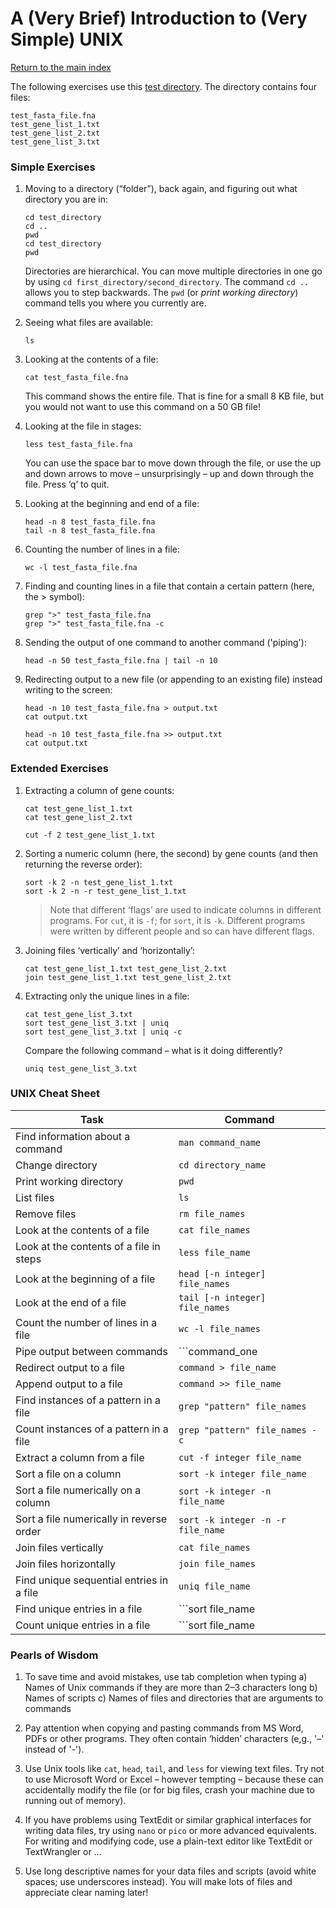 # A (Very Brief) Introduction to (Very Simple) UNIX

[Return to the main index](../index.html)

The following exercises use this [test directory](../UNIX/test_directory.zip).  The directory contains four files:

```
test_fasta_file.fna
test_gene_list_1.txt
test_gene_list_2.txt
test_gene_list_3.txt
```


### Simple Exercises

1. Moving to a directory (“folder”), back again, and figuring out what directory you are in:
   ```
   cd test_directory
   cd ..
   pwd
   cd test_directory
   pwd
   ```

   Directories are hierarchical. You can move multiple directories in one go by using ```cd first_directory/second_directory```. The command ```cd ..``` allows you to step backwards. The ```pwd``` (or *print working directory*) command tells you where you currently are.

2. Seeing what files are available:
   ```
   ls
   ```

3. Looking at the contents of a file:
   ```
   cat test_fasta_file.fna
   ```
   
   This command shows the entire file. That is fine for a small 8 KB file, but you would not want to use this command on a 50 GB file!

4. Looking at the file in stages:
   ```
   less test_fasta_file.fna
   ```
   
   You can use the space bar to move down through the file, or use the up and down arrows to move – unsurprisingly – up and down through the file.  Press ‘q’ to quit.


5. Looking at the beginning and end of a file:
   ```
   head -n 8 test_fasta_file.fna
   tail -n 8 test_fasta_file.fna
   ```

6. Counting the number of lines in a file:
   ```
   wc -l test_fasta_file.fna
   ```

7. Finding and counting lines in a file that contain a certain pattern (here, the > symbol):
   ```
   grep ">" test_fasta_file.fna
   grep ">" test_fasta_file.fna -c
   ```

8. Sending the output of one command to another command ('piping'):
   ```
   head -n 50 test_fasta_file.fna | tail -n 10
   ```

9. Redirecting output to a new file (or appending to an existing file) instead writing to the screen:
   ```
   head -n 10 test_fasta_file.fna > output.txt
   cat output.txt
   
   head -n 10 test_fasta_file.fna >> output.txt
   cat output.txt
   ```


### Extended Exercises

1. Extracting a column of gene counts:
   ```
   cat test_gene_list_1.txt
   cat test_gene_list_2.txt
   
   cut -f 2 test_gene_list_1.txt
   ```

2. Sorting a numeric column (here, the second) by gene counts (and then returning the reverse order):
   ```
   sort -k 2 -n test_gene_list_1.txt
   sort -k 2 -n -r test_gene_list_1.txt
   ```
   
   > Note that different ‘flags’ are used to indicate columns in different programs. For ```cut```, it is ```-f```; for ```sort```, it is ```-k```. Different programs were written by different people and so can have different flags.

3. Joining files ‘vertically’ and ‘horizontally’:
   ```
   cat test_gene_list_1.txt test_gene_list_2.txt
   join test_gene_list_1.txt test_gene_list_2.txt
   ```
   
4. Extracting only the unique lines in a file:
   ```
   cat test_gene_list_3.txt
   sort test_gene_list_3.txt | uniq
   sort test_gene_list_3.txt | uniq -c
   ```
   
   Compare the following command – what is it doing differently?
   ```
   uniq test_gene_list_3.txt
   ```


### UNIX Cheat Sheet

Task | Command
---- | ----
Find information about a command | ```man command_name```
Change directory | ```cd directory_name```
Print working directory | ```pwd```
List files | ```ls```
Remove files | ```rm file_names```
Look at the contents of a file | ```cat file_names```
Look at the contents of a file in steps  | ```less file_name```
Look at the beginning of a file | ```head [-n integer] file_names```
Look at the end of a file | ```tail [-n integer] file_names```
Count the number of lines in a file | ```wc -l file_names```
Pipe output between commands | ```command_one | command_two```
Redirect output to a file | ```command > file_name```
Append output to a file | ```command >> file_name```
Find instances of a pattern in a file | ```grep "pattern" file_names```
Count instances of a pattern in a file | ```grep "pattern" file_names -c```
Extract a column from a file | ```cut -f integer file_name```
Sort a file on a column | ```sort -k integer file_name```
Sort a file numerically on a column | ```sort -k integer -n file_name```
Sort a file numerically in reverse order | ```sort -k integer -n -r file_name```
Join files vertically | ```cat file_names```
Join files horizontally | ```join file_names```
Find unique sequential entries in a file | ```uniq file_name```
Find unique entries in a file | ```sort file_name | uniq```
Count unique entries in a file | ```sort file_name | uniq -c```


### Pearls of Wisdom

1. To save time and avoid mistakes, use tab completion when typing
   a) Names of Unix commands if they are more than 2–3 characters long
   b) Names of scripts
   c) Names of files and directories that are arguments to commands

2. Pay attention when copying and pasting commands from MS Word, PDFs or other programs. They often contain ‘hidden’ characters (e,g., '–' instead of '-').

3. Use Unix tools like ```cat```, ```head```, ```tail```, and ```less``` for viewing text files. Try not to use Microsoft Word or Excel – however tempting – because these can accidentally modify the file (or for big files, crash your machine due to running out of memory).

4. If you have problems using TextEdit or similar graphical interfaces for writing data files, try using ```nano``` or ```pico``` or more advanced equivalents. For writing and modifying code, use a plain-text editor like TextEdit or TextWrangler or …

5. Use long descriptive names for your data files and scripts (avoid white spaces; use underscores instead). You will make lots of files and appreciate clear naming later!

